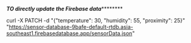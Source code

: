 



***************************TO directly update the Firebase data***********************************


curl -X PATCH -d "{\"temperature\": 30, \"humidity\": 55, \"proximity\": 25}" "https://sensor-database-9bafe-default-rtdb.asia-southeast1.firebasedatabase.app/sensorData.json"